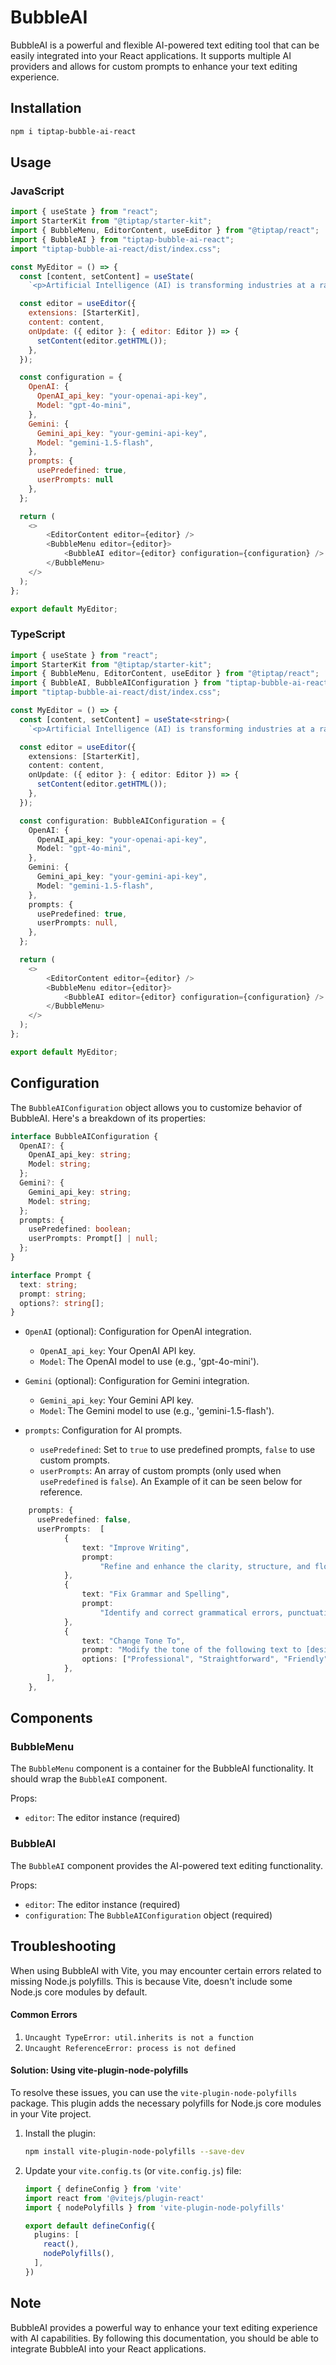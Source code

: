 # BubbleAI

BubbleAI is a powerful and flexible AI-powered text editing tool that can be easily integrated into your React applications. It supports multiple AI providers and allows for custom prompts to enhance your text editing experience.

## Installation

```bash
npm i tiptap-bubble-ai-react
```

## Usage

### JavaScript

```javascript
import { useState } from "react";
import StarterKit from "@tiptap/starter-kit";
import { BubbleMenu, EditorContent, useEditor } from "@tiptap/react";
import { BubbleAI } from "tiptap-bubble-ai-react";
import "tiptap-bubble-ai-react/dist/index.css";

const MyEditor = () => {
  const [content, setContent] = useState(
    `<p>Artificial Intelligence (AI) is transforming industries at a rapid pace. From healthcare to finance, AI is being used to automate processes and improve efficiency. One of the key areas where AI is making an impact is in data analysis.</p>`);

  const editor = useEditor({
    extensions: [StarterKit],
    content: content,
    onUpdate: ({ editor }: { editor: Editor }) => {
      setContent(editor.getHTML());
    },
  });

  const configuration = {
    OpenAI: {
      OpenAI_api_key: "your-openai-api-key",
      Model: "gpt-4o-mini",
    },
    Gemini: {
      Gemini_api_key: "your-gemini-api-key",
      Model: "gemini-1.5-flash",
    },
    prompts: {
      usePredefined: true,
      userPrompts: null
    },
  };

  return (
    <>
        <EditorContent editor={editor} />
        <BubbleMenu editor={editor}>
            <BubbleAI editor={editor} configuration={configuration} />
        </BubbleMenu>
    </>
  );
};

export default MyEditor;
```

### TypeScript

```typescript
import { useState } from "react";
import StarterKit from "@tiptap/starter-kit";
import { BubbleMenu, EditorContent, useEditor } from "@tiptap/react";
import { BubbleAI, BubbleAIConfiguration } from "tiptap-bubble-ai-react";
import "tiptap-bubble-ai-react/dist/index.css";

const MyEditor = () => {
  const [content, setContent] = useState<string>(
    `<p>Artificial Intelligence (AI) is transforming industries at a rapid pace. From healthcare to finance, AI is being used to automate processes and improve efficiency. One of the key areas where AI is making an impact is in data analysis.</p>`);

  const editor = useEditor({
    extensions: [StarterKit],
    content: content,
    onUpdate: ({ editor }: { editor: Editor }) => {
      setContent(editor.getHTML());
    },
  });

  const configuration: BubbleAIConfiguration = {
    OpenAI: {
      OpenAI_api_key: "your-openai-api-key",
      Model: "gpt-4o-mini",
    },
    Gemini: {
      Gemini_api_key: "your-gemini-api-key",
      Model: "gemini-1.5-flash",
    },
    prompts: {
      usePredefined: true,
      userPrompts: null,
    },
  };

  return (
    <>
        <EditorContent editor={editor} />
        <BubbleMenu editor={editor}>
            <BubbleAI editor={editor} configuration={configuration} />
        </BubbleMenu>
    </>
  );
};

export default MyEditor;
```

## Configuration

The `BubbleAIConfiguration` object allows you to customize behavior of BubbleAI. Here's a breakdown of its properties:

```typescript
interface BubbleAIConfiguration {
  OpenAI?: {
    OpenAI_api_key: string;
    Model: string;
  };
  Gemini?: {
    Gemini_api_key: string;
    Model: string;
  };
  prompts: {
    usePredefined: boolean;
    userPrompts: Prompt[] | null;
  };
}

interface Prompt {
  text: string;
  prompt: string;
  options?: string[];
}
```

- `OpenAI` (optional): Configuration for OpenAI integration.

  - `OpenAI_api_key`: Your OpenAI API key.
  - `Model`: The OpenAI model to use (e.g., 'gpt-4o-mini').

- `Gemini` (optional): Configuration for Gemini integration.

  - `Gemini_api_key`: Your Gemini API key.
  - `Model`: The Gemini model to use (e.g., 'gemini-1.5-flash').

- `prompts`: Configuration for AI prompts.
  - `usePredefined`: Set to `true` to use predefined prompts, `false` to use custom prompts.
  - `userPrompts`: An array of custom prompts (only used when `usePredefined` is `false`). An Example of it can be seen below for reference.

```typescript
    prompts: {
      usePredefined: false,
      userPrompts:  [
            {
                text: "Improve Writing",
                prompt:
                    "Refine and enhance the clarity, structure, and flow of the following text:",
            },
            {
                text: "Fix Grammar and Spelling",
                prompt:
                    "Identify and correct grammatical errors, punctuation issues, and spelling mistakes in the following text:",
            },
            {
                text: "Change Tone To",
                prompt: "Modify the tone of the following text to [desired tone]:",
                options: ["Professional", "Straightforward", "Friendly"],
            },
        ],
    },
```

## Components

### BubbleMenu

The `BubbleMenu` component is a container for the BubbleAI functionality. It should wrap the `BubbleAI` component.

Props:

- `editor`: The editor instance (required)

### BubbleAI

The `BubbleAI` component provides the AI-powered text editing functionality.

Props:

- `editor`: The editor instance (required)
- `configuration`: The `BubbleAIConfiguration` object (required)

## Troubleshooting

When using BubbleAI with Vite, you may encounter certain errors related to missing Node.js polyfills. This is because Vite, doesn't include some Node.js core modules by default.

#### Common Errors

1. `Uncaught TypeError: util.inherits is not a function`
2. `Uncaught ReferenceError: process is not defined`

#### Solution: Using vite-plugin-node-polyfills

To resolve these issues, you can use the `vite-plugin-node-polyfills` package. This plugin adds the necessary polyfills for Node.js core modules in your Vite project.

1. Install the plugin:

   ```bash
   npm install vite-plugin-node-polyfills --save-dev
   ```

2. Update your `vite.config.ts` (or `vite.config.js`) file:

   ```typescript
   import { defineConfig } from 'vite'
   import react from '@vitejs/plugin-react'
   import { nodePolyfills } from 'vite-plugin-node-polyfills'

   export default defineConfig({
     plugins: [
       react(),
       nodePolyfills(),
     ],
   })
   ```

## Note

BubbleAI provides a powerful way to enhance your text editing experience with AI capabilities. By following this documentation, you should be able to integrate BubbleAI into your React applications.
